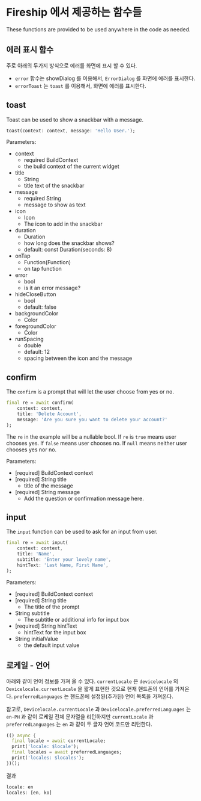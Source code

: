 # Fireship 에서 제공하는 함수들

These functions are provided to be used anywhere in the code as needed.

## 에러 표시 함수

주로 아래의 두가지 방식으로 에러를 화면에 표시 할 수 있다.

- `error` 함수는 showDialog 를 이용해서, `ErrorDialog` 를 화면에 에러를 표시한다.
- `errorToast` 는 `toast` 를 이용해서, 화면에 에러를 표시한다.

## toast

Toast can be used to show a snackbar with a message.

```dart
toast(context: context, message: 'Hello User.');
```

Parameters:

- context
    - required BuildContext
    - the build context of the current widget
- title
    - String
    - title text of the snackbar
- message
    - required String
    - message to show as text
- icon
    - Icon
    - The icon to add in the snackbar
- duration
    - Duration
    - how long does the snackbar shows?
    - default: const Duration(seconds: 8)
- onTap
    - Function(Function)
    - on tap function
- error
    - bool
    - is it an error message?
- hideCloseButton
    - bool
    - default: false
- backgroundColor
    - Color
- foregroundColor
    - Color
- runSpacing
    - double
    - default: 12
    - spacing between the icon and the message

## confirm

The `confirm` is a prompt that will let the user choose from yes or no.

```dart
final re = await confirm(
    context: context,
    title: 'Delete Account',
    message: 'Are you sure you want to delete your account?'
);
```

The `re` in the example will be a nullable bool. If `re` is `true` means user chooses yes. If `false` means user chooses no. If `null` means neither user chooses yes nor no.

Parameters:

- [required] BuildContext context
- [required] String title
    - title of the message
- [required] String message
    - Add the question or confirmation message here.

## input

The `input` function can be used to ask for an input from user.

```dart
final re = await input(
    context: context,
    title: 'Name',
    subtitle: 'Enter your lovely name',
    hintText: 'Last Name, First Name',
);
```

Parameters:

- [required] BuildContext context
- [required] String title
    - The title of the prompt
- String subtitle
    - The subtitle or additional info for input box
- [required] String hintText
    - hintText for the input box
- String initialValue
    - the default input value




## 로케일 - 언어

아래와 같이 언어 정보를 가져 올 수 있다. `currentLocale` 은 `devicelocale` 의 `Devicelocale.currentLocale` 을 짧게 표현한 것으로 현재 핸드폰의 언어를 가져온다. `preferredLanguages` 는 핸드폰에 설정된(추가된) 언어 목록을 가져온다.

참고로, `Devicelocale.currentLocale` 과 `Devicelocale.preferredLanguages` 는 `en-PH` 과 같이 로케일 전체 문자열을 리턴하지만 `currentLocale` 과 `preferredLanguages` 는 `en` 과 같이 두 글자 언어 코드만 리턴한다.

```dart
(() async {
  final locale = await currentLocale;
  print('locale: $locale');
  final locales = await preferredLanguages;
  print('locales: $locales');
})();
```

결과
```dart
locale: en
locales: [en, ko]
```
